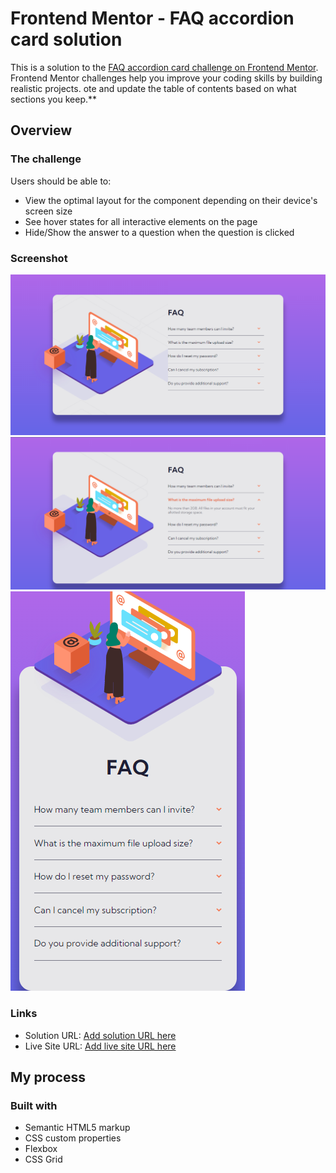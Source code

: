 # Frontend Mentor - FAQ accordion card solution

This is a solution to the [FAQ accordion card challenge on Frontend Mentor](https://www.frontendmentor.io/challenges/faq-accordion-card-XlyjD0Oam). Frontend Mentor challenges help you improve your coding skills by building realistic projects.
ote and update the table of contents based on what sections you keep.\*\*

## Overview

### The challenge

Users should be able to:

- View the optimal layout for the component depending on their device's screen size
- See hover states for all interactive elements on the page
- Hide/Show the answer to a question when the question is clicked

### Screenshot

![Desktop](./screenshots/desktop.png)
![Active](./screenshots/active.PNG)
![Mobile](./screenshots/mobile.png)

### Links

- Solution URL: [Add solution URL here](https://github.com/markskwid/mark-faq-accordion)
- Live Site URL: [Add live site URL here](https://markskwid.github.io/mark-faq-accordion)

## My process

### Built with

- Semantic HTML5 markup
- CSS custom properties
- Flexbox
- CSS Grid
